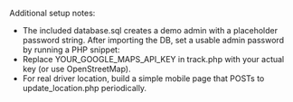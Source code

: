 Additional setup notes:
- The included database.sql creates a demo admin with a placeholder password string.
  After importing the DB, set a usable admin password by running a PHP snippet:
  <?php
    include('config.php');
    $pw = password_hash('admin123', PASSWORD_BCRYPT);
    mysqli_query($conn, "UPDATE users SET password='$pw' WHERE email='admin@smartlorry.test'");
  ?>
- Replace YOUR_GOOGLE_MAPS_API_KEY in track.php with your actual key (or use OpenStreetMap).
- For real driver location, build a simple mobile page that POSTs to update_location.php periodically.
